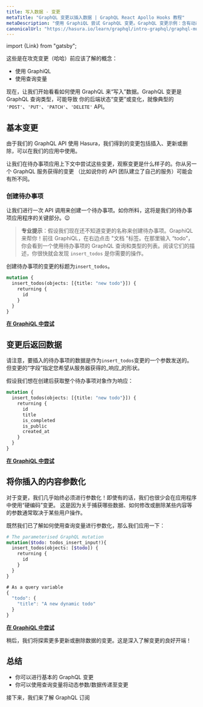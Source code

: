 ```yaml
---
title: 写入数据 - 变更
metaTitle: "GraphQL 变更以插入数据 | GraphQL React Apollo Hooks 教程"
metaDescription: "使用 GraphiQL 尝试 GraphQL 变更。GraphQL 变更示例：含有动态参数和变量，用以插入数据"
canonicalUrl: "https://hasura.io/learn/graphql/intro-graphql/graphql-mutation/"
---
```


import {Link} from "gatsby";

这些是在攻克变更（哈哈）前应该了解的概念：
- <Link to="/intro-to-graphql/2-fetching-data-queries/#tryoutgraphqlqueries">使用 GraphiQL</Link>
- <Link to="/intro-to-graphql/2-fetching-data-queries/#graphqlvariables:passingargumentstoyourqueriesdynamically">使用查询变量</Link>

现在，让我们开始看看如何使用 GraphQL 来“写入”数据。GraphQL 变更是 GraphQL 查询类型，可能导致
你的后端状态“变更”或变化，就像典型的 `'POST'`、`'PUT'`、`'PATCH'`、`'DELETE'` API。

## 基本变更

由于我们的 GraphQL API 使用 Hasura，我们得到的变更包括插入、更新或删除，可以在我们的应用中使用。

让我们在待办事项应用上下文中尝试这些变更，观察变更是什么样子的。你从另一个 GraphQL 服务获得的变更
（比如说你的 API 团队建立了自己的服务）可能会有所不同。

### 创建待办事项

让我们进行一次 API 调用来创建一个待办事项。如你所料，这将是我们的待办事项应用程序的关键部分。😉

> **专业提示**：假设我们现在还不知道变更的名称来创建待办事项。GraphiQL 来帮你！前往 GraphiQL，在右边点击 "文档 "标签。在那里输入 “todo”，你会看到一个使用待办事项的 GraphQL 查询和类型的列表。阅读它们的描述，你很快就会发现 `insert_todos` 是你需要的操作。

创建待办事项的变更的标题为`insert_todos`。

```graphql
mutation {
  insert_todos(objects: [{title: "new todo"}]) {
    returning {
      id
    }
  }
}
```

<!-- [//]: # TODO: -->
<b><a href="https://hasura.io/learn/graphql/graphiql" target="_blank">在 GraphiQL 中尝试</a></b>

## 变更后返回数据
请注意，要插入的待办事项的数据是作为`insert_todos`变更的一个参数发送的。但变更的“字段”指定您希望从服务器获得的_响应_的形状。


假设我们想在创建后获取整个待办事项对象作为响应：

```graphql
mutation {
  insert_todos(objects: [{title: "new todo"}]) {
    returning {
      id
      title
      is_completed
      is_public
      created_at
    }
  }
}
```

<!-- [//]: # TODO: -->
<b><a href="https://hasura.io/learn/graphql/graphiql" target="_blank">在 GraphiQL 中尝试</a></b>

## 将你插入的内容参数化

对于变更，我们几乎始终必须进行参数化！即使有的话，我们也很少会在应用程序中使用“硬编码”变更。 这是因为关于捕获哪些数据、如何修改或删除某些内容等的参数通常取决于某些用户操作。

既然我们已了解如何使用查询变量进行参数化，那么我们应用一下：

```graphql
# The parameterised GraphQL mutation
mutation($todo: todos_insert_input!){
  insert_todos(objects: [$todo]) {
    returning {
      id
    }
  }
}
```

```javascript
# As a query variable
{
  "todo": {
    "title": "A new dynamic todo"
  }
}
```

<!-- [//]: # TODO: -->
<b><a href="https://hasura.io/learn/graphql/graphiql" target="_blank">在 GraphiQL 中尝试</a></b>

稍后，我们将探索更多更新或删除数据的变更。这是深入了解变更的良好开端！

## 总结

- 你可以进行基本的 GraphQL 变更
- 你可以使用查询变量将动态参数/数据传递至变更

接下来，我们来了解 GraphQL 订阅
